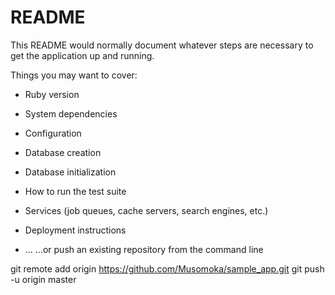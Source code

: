 # README

This README would normally document whatever steps are necessary to get the
application up and running.

Things you may want to cover:

* Ruby version

* System dependencies

* Configuration

* Database creation

* Database initialization

* How to run the test suite

* Services (job queues, cache servers, search engines, etc.)

* Deployment instructions

* ...
…or push an existing repository from the command line

git remote add origin https://github.com/Musomoka/sample_app.git
git push -u origin master